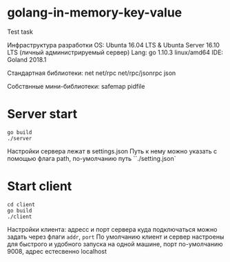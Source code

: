 # golang-in-memory-key-value
Test task


Инфраструктура разработки
    OS: Ubunta 16.04 LTS & Ubunta Server 16.10 LTS (личный администрируемый сервер)
    Lang: go 1.10.3 linux/amd64
    IDE:  Goland 2018.1

Стандартная библиотеки:
    net
    net/rpc
    net/rpc/jsonrpc
    json

Собствнные мини-библиотеки:
    safemap
    pidfile

# Server start

    go build
    ./server

Настройки сервера лежат в settings.json
Путь к нему можно указать с помощью флага path, по-умолчанию путь ``./setting.json`

# Start client

    cd client
    go build
    ./client

Настройки клиента: адресс и порт сервера куда подключаться можно задать через флаги `addr`, `port`
По умолчанию клиент и сервер настроены для быстрого и удобного запуска на одной машине, порт по-умолчанию 9008, адрес естесвенно localhost


